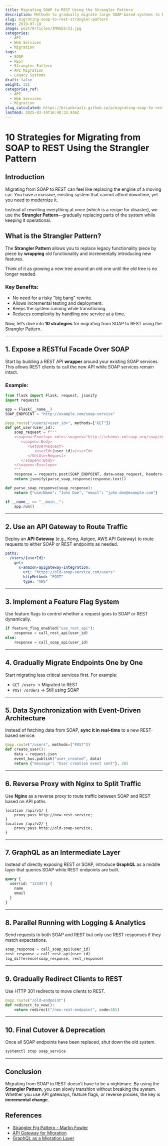```yaml
---
title: Migrating SOAP to REST Using the Strangler Pattern
description: Methods to gradually migrate large SOAP-based systems to REST using the Strangler Pattern.
slug: migrating-soap-to-rest-strangler-pattern
date: 2019-07-18
image: post/Articles/IMAGES/31.jpg
categories:
  - API
  - Web Services
  - Migration
tags:
  - SOAP
  - REST
  - Strangler Pattern
  - API Migration
  - Legacy Systems
draft: false
weight: 321
categories_ref:
  - API
  - Web Services
  - Migration
slug_calculated: https://brianbraatz.github.io/p/migrating-soap-to-rest-strangler-pattern
lastmod: 2025-03-14T16:40:33.936Z
---
```

# 10 Strategies for Migrating from SOAP to REST Using the Strangler Pattern

## Introduction

Migrating from SOAP to REST can feel like replacing the engine of a moving car. You have a massive, existing system that cannot afford downtime, yet you need to modernize it.

Instead of rewriting everything at once (which is a recipe for disaster), we use the **Strangler Pattern**—gradually replacing parts of the system while keeping it operational.

## What is the Strangler Pattern?

The **Strangler Pattern** allows you to replace legacy functionality piece by piece by **wrapping** old functionality and incrementally introducing new features.

Think of it as growing a new tree around an old one until the old tree is no longer needed.

### Key Benefits:

* No need for a risky "big bang" rewrite.
* Allows incremental testing and deployment.
* Keeps the system running while transitioning.
* Reduces complexity by handling one service at a time.

Now, let’s dive into **10 strategies** for migrating from SOAP to REST using the Strangler Pattern.

***

## 1. **Expose a RESTful Facade Over SOAP**

Start by building a REST API **wrapper** around your existing SOAP services. This allows REST clients to call the new API while SOAP services remain intact.

### Example:

```python
from flask import Flask, request, jsonify
import requests

app = Flask(__name__)
SOAP_ENDPOINT = "http://example.com/soap-service"

@app.route("/users/<user_id>", methods=["GET"])
def get_user(user_id):
    soap_request = f"""
    <soapenv:Envelope xmlns:soapenv="http://schemas.xmlsoap.org/soap/envelope/">
       <soapenv:Body>
          <GetUserRequest>
             <userId>{user_id}</userId>
          </GetUserRequest>
       </soapenv:Body>
    </soapenv:Envelope>
    """
    response = requests.post(SOAP_ENDPOINT, data=soap_request, headers={"Content-Type": "text/xml"})
    return jsonify(parse_soap_response(response.text))

def parse_soap_response(soap_response):
    return {"userName": "John Doe", "email": "john.doe@example.com"}

if __name__ == "__main__":
    app.run()
```

***

## 2. **Use an API Gateway to Route Traffic**

Deploy an **API Gateway** (e.g., Kong, Apigee, AWS API Gateway) to route requests to either SOAP or REST endpoints as needed.

```yaml
paths:
  /users/{userId}:
    get:
      x-amazon-apigateway-integration:
        uri: "https://old-soap-service.com/users"
        httpMethod: "POST"
        type: "AWS"
```

***

## 3. **Implement a Feature Flag System**

Use feature flags to control whether a request goes to SOAP or REST dynamically.

```python
if feature_flag_enabled("use_rest_api"):
    response = call_rest_api(user_id)
else:
    response = call_soap_api(user_id)
```

***

## 4. **Gradually Migrate Endpoints One by One**

Start migrating less critical services first. For example:

* `GET /users` → Migrated to REST
* `POST /orders` → Still using SOAP

***

## 5. **Data Synchronization with Event-Driven Architecture**

Instead of fetching data from SOAP, **sync it in real-time** to a new REST-based service.

```python
@app.route("/users", methods=["POST"])
def create_user():
    data = request.json
    event_bus.publish("user_created", data)
    return {"message": "User creation event sent"}, 202
```

***

## 6. **Reverse Proxy with Nginx to Split Traffic**

Use **Nginx** as a reverse proxy to route traffic between SOAP and REST based on API paths.

```nginx
location /api/v1/ {
    proxy_pass http://new-rest-service;
}
location /api/v2/ {
    proxy_pass http://old-soap-service;
}
```

***

## 7. **GraphQL as an Intermediate Layer**

Instead of directly exposing REST or SOAP, introduce **GraphQL** as a middle layer that queries SOAP while REST endpoints are built.

```graphql
query {
  user(id: "12345") {
    name
    email
  }
}
```

***

## 8. **Parallel Running with Logging & Analytics**

Send requests to both SOAP and REST but only use REST responses if they match expectations.

```python
soap_response = call_soap_api(user_id)
rest_response = call_rest_api(user_id)
log_difference(soap_response, rest_response)
```

***

## 9. **Gradually Redirect Clients to REST**

Use HTTP 301 redirects to move clients to REST.

```python
@app.route("/old-endpoint")
def redirect_to_new():
    return redirect("/new-rest-endpoint", code=301)
```

***

## 10. **Final Cutover & Deprecation**

Once all SOAP endpoints have been replaced, shut down the old system.

```bash
systemctl stop soap_service
```

***

## Conclusion

Migrating from SOAP to REST doesn’t have to be a nightmare. By using the **Strangler Pattern**, you can slowly transition without breaking the system. Whether you use API gateways, feature flags, or reverse proxies, the key is **incremental change**.

## References

* [Strangler Fig Pattern - Martin Fowler](https://martinfowler.com/bliki/StranglerFigApplication.html)
* [API Gateway for Migration](https://aws.amazon.com/api-gateway/)
* [GraphQL as a Migration Layer](https://graphql.org/)
